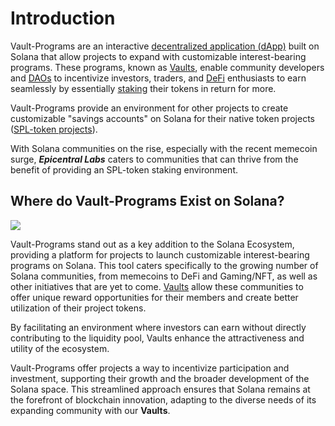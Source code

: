 # Introduction 

Vault-Programs are an interactive [decentralized application (dApp)](/terminology#decentralized-application-dapp) built on Solana that allow projects to expand with customizable interest-bearing programs. These programs, known as [Vaults](/terminology#vault), enable community developers and [DAOs](/terminology#decentralized-autonomous-organization-dao) to incentivize investors, traders, and [DeFi](/terminology#decentralized-finance-defi) enthusiasts to earn seamlessly by essentially [staking](/terminology#staking) their tokens in return for more.

Vault-Programs provide an environment for other projects to create customizable "savings accounts" on Solana for their native token projects ([SPL-token projects](/terminology#spl-token)).

With Solana communities on the rise, especially with the recent memecoin surge, ***Epicentral Labs*** caters to communities that can thrive from the benefit of providing an SPL-token staking environment.

## Where do Vault-Programs Exist on Solana?

<img src="/SolanaEco-June30-2024.jpg">

Vault-Programs stand out as a key addition to the Solana Ecosystem, providing a platform for projects to launch customizable interest-bearing programs on Solana. This tool caters specifically to the growing number of Solana communities, from memecoins to DeFi and Gaming/NFT, as well as other initiatives that are yet to come. [Vaults](/terminology#vault) allow these communities to offer unique reward opportunities for their members and create better utilization of their project tokens.

By facilitating an environment where investors can earn without directly contributing to the liquidity pool, Vaults enhance the attractiveness and utility of the ecosystem.

Vault-Programs offer projects a way to incentivize participation and investment, supporting their growth and the broader development of the Solana space. This streamlined approach ensures that Solana remains at the forefront of blockchain innovation, adapting to the diverse needs of its expanding community with our **Vaults**.

